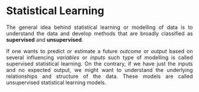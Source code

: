 # Statistical Learning

<div style='text-align: justify;'>
The general idea behind statistical learning or modelling of data is to understand the data and develop methods
that are broadly classified as <b>supervised</b> and <b>unsupervised</b>. 

If one wants to predict or estimate a future *outcome* or *output* based on several influencing *variables* or *inputs*
such type of modelling is called supervised statistical learning.
On the contrary, if we have just the inputs and no expected output, we might want to understand the underlying 
relationships and structure of the data. These models are called unsupervised statistical learning models.
</div>